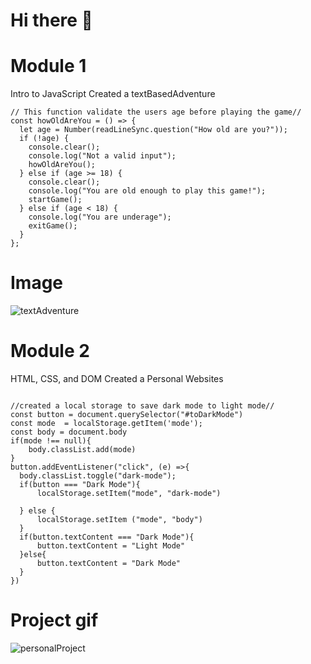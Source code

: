 # Hi there 👋


# Module 1
Intro to JavaScript
Created a textBasedAdventure

```textBasedAdventure
// This function validate the users age before playing the game//
const howOldAreYou = () => {
  let age = Number(readLineSync.question("How old are you?"));
  if (!age) {
    console.clear();
    console.log("Not a valid input");
    howOldAreYou();
  } else if (age >= 18) {
    console.clear();
    console.log("You are old enough to play this game!");
    startGame();
  } else if (age < 18) {
    console.log("You are underage");
    exitGame();
  }
};
```
# Image
![textAdventure](textAdventure![image](https://user-images.githubusercontent.com/75052251/113074023-40041d00-9198-11eb-95c4-5a8bba84350d.png)
)




# Module 2
HTML, CSS, and DOM
Created a Personal Websites

```personalWebsite

//created a local storage to save dark mode to light mode//
const button = document.querySelector("#toDarkMode")
const mode  = localStorage.getItem('mode');
const body = document.body
if(mode !== null){
    body.classList.add(mode)
}
button.addEventListener("click", (e) =>{
  body.classList.toggle("dark-mode");
  if(button === "Dark Mode"){
      localStorage.setItem("mode", "dark-mode")
      
  } else {
      localStorage.setItem ("mode", "body")
  }
  if(button.textContent === "Dark Mode"){
      button.textContent = "Light Mode"
  }else{
      button.textContent = "Dark Mode"
  }
})
```
# Project gif
![personalProject](PersonalWebsite.gif![image](https://user-images.githubusercontent.com/75052251/113073826-dd128600-9197-11eb-9634-7483dd0c026e.png)
)

